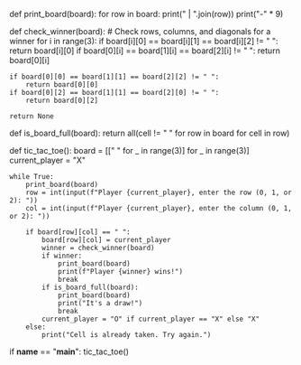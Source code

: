 def print_board(board):
    for row in board:
        print(" | ".join(row))
        print("-" * 9)

def check_winner(board):
    # Check rows, columns, and diagonals for a winner
    for i in range(3):
        if board[i][0] == board[i][1] == board[i][2] != " ":
            return board[i][0]
        if board[0][i] == board[1][i] == board[2][i] != " ":
            return board[0][i]
    
    if board[0][0] == board[1][1] == board[2][2] != " ":
        return board[0][0]
    if board[0][2] == board[1][1] == board[2][0] != " ":
        return board[0][2]
    
    return None

def is_board_full(board):
    return all(cell != " " for row in board for cell in row)

def tic_tac_toe():
    board = [[" " for _ in range(3)] for _ in range(3)]
    current_player = "X"

    while True:
        print_board(board)
        row = int(input(f"Player {current_player}, enter the row (0, 1, or 2): "))
        col = int(input(f"Player {current_player}, enter the column (0, 1, or 2): "))

        if board[row][col] == " ":
            board[row][col] = current_player
            winner = check_winner(board)
            if winner:
                print_board(board)
                print(f"Player {winner} wins!")
                break
            if is_board_full(board):
                print_board(board)
                print("It's a draw!")
                break
            current_player = "O" if current_player == "X" else "X"
        else:
            print("Cell is already taken. Try again.")

if __name__ == "__main__":
    tic_tac_toe()
